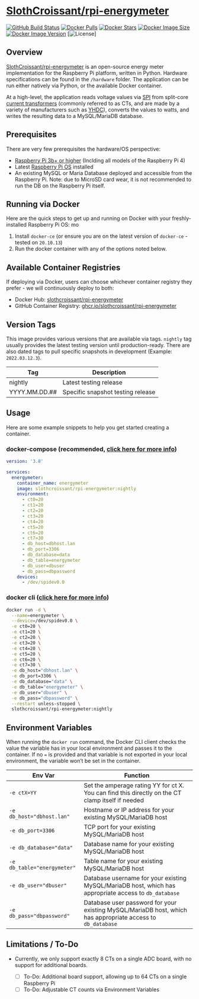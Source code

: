 # [SlothCroissant/rpi-energymeter](https://github.com/SlothCroissant/rpi-energymeter)

[![GitHub Build Status](https://img.shields.io/github/workflow/status/slothcroissant/rpi-energymeter/Docker%20Image%20CI/nightly?style=for-the-badge)](https://github.com/SlothCroissant/rpi-energymeter/actions/workflows/docker_build.yml)
[![Docker Pulls](https://img.shields.io/docker/pulls/slothcroissant/rpi-energymeter?style=for-the-badge)](https://hub.docker.com/r/slothcroissant/rpi-energymeter)
[![Docker Stars](https://img.shields.io/docker/stars/slothcroissant/rpi-energymeter?style=for-the-badge)](https://hub.docker.com/r/slothcroissant/rpi-energymeter)
[![Docker Image Size](https://img.shields.io/docker/image-size/slothcroissant/rpi-energymeter?style=for-the-badge)](https://hub.docker.com/r/slothcroissant/rpi-energymeter)
[![Docker Image Version](https://img.shields.io/docker/v/slothcroissant/rpi-energymeter?sort=semver&style=for-the-badge)](https://hub.docker.com/r/slothcroissant/rpi-energymeter)
[![License](https://img.shields.io/github/license/slothcroissant/rpi-energymeter?style=for-the-badge)]

## Overview

[SlothCroissant/rpi-energymeter](https://github.com/SlothCroissant/rpi-energymeter) is an open-source energy meter implementation for the Raspberry Pi platform, written in Python. Hardware specifications can be found in the `/hardware` folder. The application can be run either natively via Python, or the available Docker container.

At a high-level, the application reads voltage values via [SPI](https://wikipedia.org/wiki/Serial_Peripheral_Interface) from split-core [current transformers](https://en.wikipedia.org/wiki/Current_transformer) (commonly referred to as CTs, and are made by a variety of manufacturers such as [YHDC](https://en.yhdc.com/product/SCT013-401.html)), converts the values to watts, and writes the resulting data to a MySQL/MariaDB database.

## Prerequisites

There are very few prerequisites the hardware/OS perspective:

* [Raspberry Pi 3b+ or higher](https://www.raspberrypi.org/) (Inclding all models of the Raspberry Pi 4)
* Latest [Raspberry Pi OS](https://www.raspberrypi.com/software/) installed
* An existing MySQL or Maria Database deployed and accessible from the Raspberry Pi. Note: due to MicroSD card wear, it is not recommended to run the DB on the Raspberry Pi itself.

## Running via Docker

Here are the quick steps to get up and running on Docker with your freshly-installed Raspberry Pi OS:
mo
1. Install `docker-ce` (or ensure you are on the latest version of `docker-ce` - tested on `20.10.13`)
1. Run the docker container with any of the options noted below.

## Available Container Registries

If deploying via Docker, users can choose whichever container registry they prefer - we will continuously deploy to both:

* Docker Hub: [slothcroissant/rpi-energymeter]((https://hub.docker.com/r/slothcroissant/rpi-energymeter))
* GitHub Container Registry: [ghcr.io/slothcroissant/rpi-energymeter](https://github.com/SlothCroissant/rpi-energymeter/pkgs/container/rpi-energymeter)

## Version Tags

This image provides various versions that are available via tags. `nightly` tag usually provides the latest testing version until production-ready. There are also dated tags to pull specific snapshots in development (Example: `2022.03.12.3`).

| Tag | Description |
| ---- | --- |
| nightly | Latest testing release |
| YYYY.MM.DD.## | Specific snapshot testing release |

## Usage

Here are some example snippets to help you get started creating a container.

### docker-compose (recommended, [click here for more info](https://docs.docker.com/compose/compose-file/compose-file-v3/))

```yaml
version: '3.8'

services:
  energymeter:
    container_name: energymeter
    image: slothcroissant/rpi-energymeter:nightly
    environment:
      - ct0=20
      - ct1=20
      - ct2=20
      - ct3=20
      - ct4=20
      - ct5=20
      - ct6=20
      - ct7=30
      - db_host=dbhost.lan
      - db_port=3306
      - db_database=data
      - db_table=energymeter
      - db_user=dbuser
      - db_pass=dbpassword
    devices:
      - /dev/spidev0.0
```

### docker cli ([click here for more info](https://docs.docker.com/engine/reference/commandline/cli/))

```bash
docker run -d \
  --name=energymeter \
  --device=/dev/spidev0.0 \
  -e ct0=20 \
  -e ct1=20 \
  -e ct2=20 \
  -e ct3=20 \
  -e ct4=20 \
  -e ct5=20 \
  -e ct6=20 \
  -e ct7=30 \
  -e db_host="dbhost.lan" \
  -e db_port=3306 \
  -e db_database="data" \
  -e db_table="energymeter" \
  -e db_user="dbuser" \
  -e db_pass="dbpassword" \
  --restart unless-stopped \
  slothcroissant/rpi-energymeter:nightly
```

## Environment Variables

When running the `docker run` command, the Docker CLI client checks the value the variable has in your local environment and passes it to the container. If no `=` is provided and that variable is not exported in your local environment, the variable won’t be set in the container.

| Env Var | Function |
| ---- | --- |
| `-e ctX=YY` | Set the amperage rating YY for ct X. You can find this directly on the CT clamp itself if needed |
| `-e db_host="dbhost.lan"` | Hostname or IP address for your existing MySQL/MariaDB host |
| `-e db_port=3306` | TCP port for your existing MySQL/MariaDB host |
| `-e db_database="data"` | Database name for your existing MySQL/MariaDB host |
| `-e db_table="energymeter"` | Table name for your existing MySQL/MariaDB host |
| `-e db_user="dbuser"` | Database username for your existing MySQL/MariaDB host, which has appropriate access to `db_database` |
| `-e db_pass="dbpassword"` | Database user password for your existing MySQL/MariaDB host, which has appropriate access to `db_database` |

## Limitations / To-Do
* Currently, we only support exactly 8 CTs on a single ADC board, with no support for additional boards.
   
  - [ ] To-Do: Additional board support, allowing up to 64 CTs on a single Raspberry Pi
  - [ ] To-Do: Adjustable CT counts via Environment Variables
